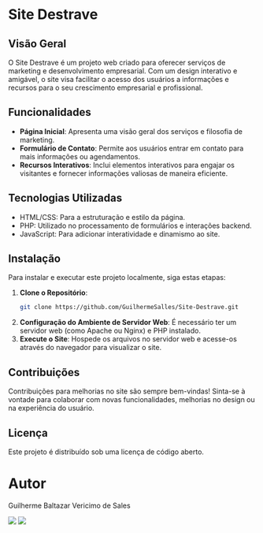 
# Site Destrave

## Visão Geral
O Site Destrave é um projeto web criado para oferecer serviços de marketing e desenvolvimento empresarial. Com um design interativo e amigável, o site visa facilitar o acesso dos usuários a informações e recursos para o seu crescimento empresarial e profissional.

## Funcionalidades
- **Página Inicial**: Apresenta uma visão geral dos serviços e filosofia de marketing.
- **Formulário de Contato**: Permite aos usuários entrar em contato para mais informações ou agendamentos.
- **Recursos Interativos**: Inclui elementos interativos para engajar os visitantes e fornecer informações valiosas de maneira eficiente.

## Tecnologias Utilizadas
- HTML/CSS: Para a estruturação e estilo da página.
- PHP: Utilizado no processamento de formulários e interações backend.
- JavaScript: Para adicionar interatividade e dinamismo ao site.

## Instalação
Para instalar e executar este projeto localmente, siga estas etapas:
1. **Clone o Repositório**:
   ```bash
   git clone https://github.com/GuilhermeSalles/Site-Destrave.git
   ```
2. **Configuração do Ambiente de Servidor Web**: 
   É necessário ter um servidor web (como Apache ou Nginx) e PHP instalado.
3. **Execute o Site**:
   Hospede os arquivos no servidor web e acesse-os através do navegador para visualizar o site.

## Contribuições
Contribuições para melhorias no site são sempre bem-vindas! Sinta-se à vontade para colaborar com novas funcionalidades, melhorias no design ou na experiência do usuário.

## Licença
Este projeto é distribuído sob uma licença de código aberto.

# Autor
Guilherme Baltazar Vericimo de Sales

<a href="https://www.linkedin.com/in/guilherme-baltazar-0028361a1" target="_blank"><img src="https://img.shields.io/badge/-LinkedIn-%230077B5?style=for-the-badge&logo=linkedin&logoColor=white" target="_blank"></a> 
<a href="https://instagram.com/yguilhermeb" target="_blank"><img src="https://img.shields.io/badge/-Instagram-%23E4405F?style=for-the-badge&logo=instagram&logoColor=white" target="_blank"></a> 
